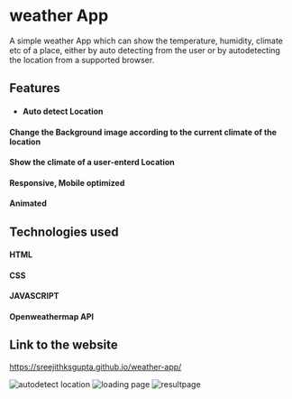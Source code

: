 # weather App 
 A simple weather App which can show the temperature, humidity, climate etc of a place, either by auto detecting from the user or by autodetecting the location from a supported browser.

## Features 
* ####  Auto detect Location
####  Change the Background image according to the current climate of the location
####  Show the climate of a user-enterd Location
####  Responsive, Mobile optimized
####  Animated

## Technologies used
#### HTML
#### CSS
#### JAVASCRIPT
#### Openweathermap API

## Link to the website
https://sreejithksgupta.github.io/weather-app/


![autodetect location](https://user-images.githubusercontent.com/72187226/205425330-f6f09e44-df1e-4f1c-8dbf-347dc5804d05.png)
![loading page](https://user-images.githubusercontent.com/72187226/205425341-5d6b8b3d-572f-4bf1-a82b-ec7170085846.png)
![resultpage](https://user-images.githubusercontent.com/72187226/205425348-0b584c4d-3db8-43e1-808e-83422fdc0676.png)
